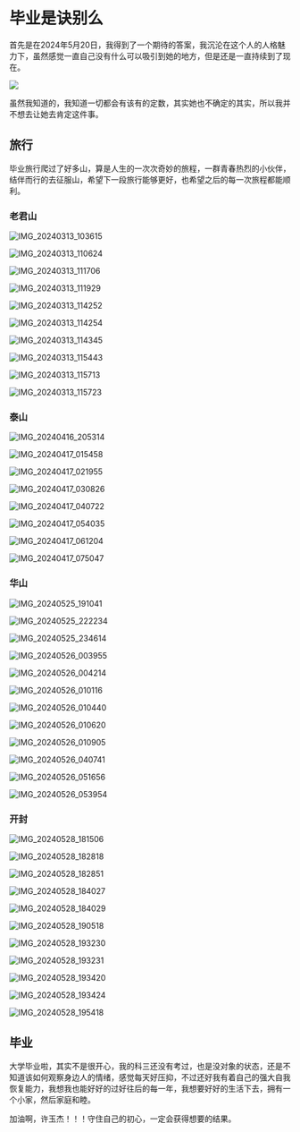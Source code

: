 # 毕业是诀别么

首先是在2024年5月20日，我得到了一个期待的答案，我沉沦在这个人的人格魅力下，虽然感觉一直自己没有什么可以吸引到她的地方，但是还是一直持续到了现在。

![](../images/QQ图片20240610195635.jpg)

虽然我知道的，我知道一切都会有该有的定数，其实她也不确定的其实，所以我并不想去让她去肯定这件事。

## 旅行

毕业旅行爬过了好多山，算是人生的一次次奇妙的旅程，一群青春热烈的小伙伴，结伴而行的去征服山，希望下一段旅行能够更好，也希望之后的每一次旅程都能顺利。

### 老君山

![IMG_20240313_103615](../images/IMG_20240313_103615.jpg)

![IMG_20240313_110624](../images/IMG_20240313_110624.jpg)

![IMG_20240313_111706](../images/IMG_20240313_111706.jpg)

![IMG_20240313_111929](../images/IMG_20240313_111929.jpg)

![IMG_20240313_114252](../images/IMG_20240313_114252.jpg)

![IMG_20240313_114254](../images/IMG_20240313_114254.jpg)

![IMG_20240313_114345](../images/IMG_20240313_114345.jpg)

![IMG_20240313_115443](../images/IMG_20240313_115443.jpg)

![IMG_20240313_115713](../images/IMG_20240313_115713.jpg)

![IMG_20240313_115723](../images/IMG_20240313_115723.jpg)

### 泰山

![IMG_20240416_205314](../images/IMG_20240416_205314.jpg)

![IMG_20240417_015458](../images/IMG_20240417_015458.jpg)

![IMG_20240417_021955](../images/IMG_20240417_021955.jpg)

![IMG_20240417_030826](../images/IMG_20240417_030826.jpg)

![IMG_20240417_040722](../images/IMG_20240417_040722.jpg)

![IMG_20240417_054035](../images/IMG_20240417_054035.jpg)

![IMG_20240417_061204](../images/IMG_20240417_061204.jpg)

![IMG_20240417_075047](../images/IMG_20240417_075047.jpg)

### 华山

![IMG_20240525_191041](../images/IMG_20240525_191041.jpg)

![IMG_20240525_222234](../images/IMG_20240525_222234.jpg)

![IMG_20240525_234614](../images/IMG_20240525_234614.jpg)

![IMG_20240526_003955](../images/IMG_20240526_003955.jpg)

![IMG_20240526_004214](../images/IMG_20240526_004214.jpg)

![IMG_20240526_010116](../images/IMG_20240526_010116.jpg)

![IMG_20240526_010440](../images/IMG_20240526_010440.jpg)

![IMG_20240526_010620](../images/IMG_20240526_010620.jpg)

![IMG_20240526_010905](../images/IMG_20240526_010905.jpg)

![IMG_20240526_040741](../images/IMG_20240526_040741.jpg)

![IMG_20240526_051656](../images/IMG_20240526_051656.jpg)

![IMG_20240526_053954](../images/IMG_20240526_053954.jpg)

### 开封

![IMG_20240528_181506](../images/IMG_20240528_181506.jpg)

![IMG_20240528_182818](../images/IMG_20240528_182818.jpg)

![IMG_20240528_182851](../images/IMG_20240528_182851.jpg)

![IMG_20240528_184027](../images/IMG_20240528_184027.jpg)

![IMG_20240528_184029](../images/IMG_20240528_184029.jpg)

![IMG_20240528_190518](../images/IMG_20240528_190518.jpg)

![IMG_20240528_193230](../images/IMG_20240528_193230.jpg)

![IMG_20240528_193231](../images/IMG_20240528_193231.jpg)

![IMG_20240528_193420](../images/IMG_20240528_193420.jpg)

![IMG_20240528_193424](../images/IMG_20240528_193424.jpg)

![IMG_20240528_195418](../images/IMG_20240528_195418.jpg)

## 毕业

大学毕业啦，其实不是很开心，我的科三还没有考过，也是没对象的状态，还是不知道该如何观察身边人的情绪，感觉每天好压抑，不过还好我有着自己的强大自我恢复能力，我想我也能好好的过好往后的每一年，我想要好好的生活下去，拥有一个小家，然后家庭和睦。

加油啊，许玉杰！！！守住自己的初心，一定会获得想要的结果。